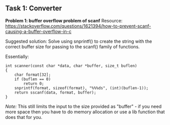 ## Task 1: Converter

**Problem 1: buffer overflow problem of scanf**
Resource: https://stackoverflow.com/questions/1621394/how-to-prevent-scanf-causing-a-buffer-overflow-in-c

Suggested solution: Solve using snprintf() to create the string with the correct buffer size for passing to the scanf() family of functions. 

Essentially: 
```
int scanner(const char *data, char *buffer, size_t buflen)
{
    char format[32];
    if (buflen == 0)
        return 0;
    snprintf(format, sizeof(format), "%%%ds", (int)(buflen-1));
    return sscanf(data, format, buffer);
}
```
*Note:* This still limits the input to the size provided as "buffer" - if you need more space then you have to do memory allocation or use a lib function that does that for you. 